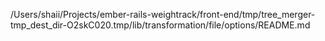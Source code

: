 /Users/shaii/Projects/ember-rails-weightrack/front-end/tmp/tree_merger-tmp_dest_dir-O2skC020.tmp/lib/transformation/file/options/README.md